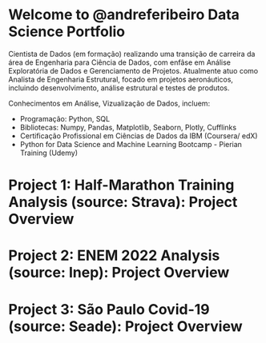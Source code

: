 # Welcome to @andreferibeiro Data Science Portfolio
Cientista de Dados (em formação) realizando uma transição de carreira da área de Engenharia para Ciência de Dados, com enfâse em Análise Exploratória de Dados e Gerenciamento de Projetos. Atualmente atuo como Analista de Engenharia Estrutural, focado em projetos aeronáuticos, incluindo desenvolvimento, análise estrutural e testes de produtos.

Conhecimentos em Análise, Vizualização de Dados, incluem:
- Programação: Python, SQL
- Bibliotecas: Numpy, Pandas, Matplotlib, Seaborn, Plotly, Cufflinks
- Certificação Profissional em Ciências de Dados da IBM (Coursera/ edX)
- Python for Data Science and Machine Learning Bootcamp - Pierian Training (Udemy)



# Project 1: Half-Marathon Training Analysis (source: Strava): Project Overview



# Project 2: ENEM 2022 Analysis (source: Inep): Project Overview



# Project 3: São Paulo Covid-19 (source: Seade): Project Overview
